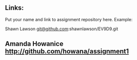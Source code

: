 
## Links:

Put your name and link to assignment repository here. Example:

Shawn Lawson    git@github.com:shawnlawson/EV9D9.git

Amanda Howanice http://github.com/howana/assignment1
----
